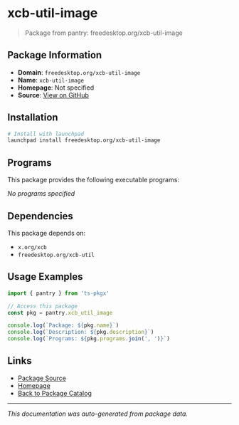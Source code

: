 # xcb-util-image

> Package from pantry: freedesktop.org/xcb-util-image

## Package Information

- **Domain**: `freedesktop.org/xcb-util-image`
- **Name**: `xcb-util-image`
- **Homepage**: Not specified
- **Source**: [View on GitHub](https://github.com/pkgxdev/pantry/tree/main/projects/freedesktop.org/xcb-util-image/package.yml)

## Installation

```bash
# Install with launchpad
launchpad install freedesktop.org/xcb-util-image
```

## Programs

This package provides the following executable programs:

*No programs specified*

## Dependencies

This package depends on:

- `x.org/xcb`
- `freedesktop.org/xcb-util`

## Usage Examples

```typescript
import { pantry } from 'ts-pkgx'

// Access this package
const pkg = pantry.xcb_util_image

console.log(`Package: ${pkg.name}`)
console.log(`Description: ${pkg.description}`)
console.log(`Programs: ${pkg.programs.join(', ')}`)
```

## Links

- [Package Source](https://github.com/pkgxdev/pantry/tree/main/projects/freedesktop.org/xcb-util-image/package.yml)
- [Homepage](#)
- [Back to Package Catalog](../package-catalog.md)

---

*This documentation was auto-generated from package data.*
